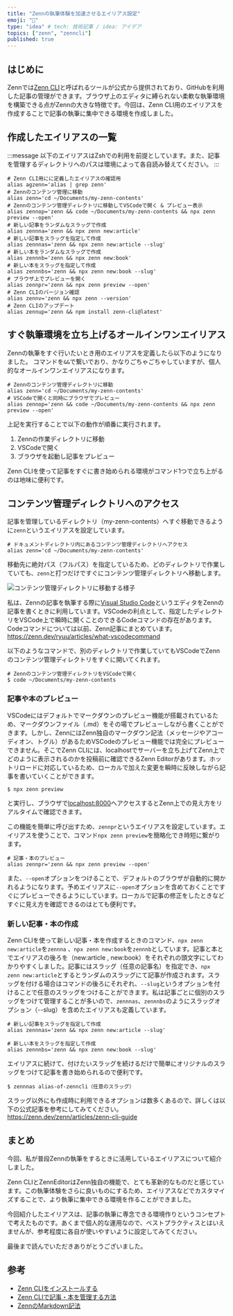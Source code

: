 ```yaml
---
title: "Zennの執筆体験を加速させるエイリアス設定"
emoji: "🎢"
type: "idea" # tech: 技術記事 / idea: アイデア
topics: ["zenn", "zenncli"]
published: true
---
```


## はじめに

Zennでは[Zenn CLI](https://zenn.dev/zenn/articles/install-zenn-cli)と呼ばれるツールが公式から提供されており、GitHubを利用した記事の管理ができます。ブラウザ上のエディタに縛られない柔軟な執筆環境を構築できる点がZennの大きな特徴です。今回は、Zenn CLI用のエイリアスを作成することで記事の執筆に集中できる環境を作成しました。

## 作成したエイリアスの一覧

:::message
以下のエイリアスはZshでの利用を前提としています。また、記事を管理するディレクトリへのパスは環境によって各自読み替えてください。
:::

```shell:.zshrc
# Zenn CLI用にに定義したエイリアスの確認用
alias agzenn='alias | grep zenn'
# Zennのコンテンツ管理に移動
alias zenn='cd ~/Documents/my-zenn-contents'
# Zennのコンテンツ管理ディレクトリに移動してVSCodeで開く & プレビュー表示
alias zennop='zenn && code ~/Documents/my-zenn-contents && npx zenn preview --open'
# 新しい記事をランダムなスラッグで作成
alias zennna='zenn && npx zenn new:article'
# 新しい記事をスラッグを指定して作成
alias zennnas='zenn && npx zenn new:article --slug'
# 新しい本をランダムなスラッグで作成
alias zennnb='zenn && npx zenn new:book'
# 新しい本をスラッグを指定して作成
alias zennnbs='zenn && npx zenn new:book --slug'
# ブラウザ上でプレビューを開く
alias zennpr='zenn && npx zenn preview --open'
# Zenn CLIのバージョン確認
alias zennv='zenn && npx zenn --version'
# Zenn CLIのアップデート
alias zennup='zenn && npm install zenn-cli@latest'
```

## すぐ執筆環境を立ち上げるオールインワンエイリアス

Zennの執筆をすぐ行いたいとき用のエイリアスを定義したら以下のようになりました。
コマンドを`&&`で繋いでおり、かなりごちゃごちゃしていますが、個人的なオールインワンエイリアスになります。

```shell:.zshrc
# Zennのコンテンツ管理ディレクトリに移動
alias zenn='cd ~/Documents/my-zenn-contents'
# VSCodeで開くと同時にブラウザでプレビュー
alias zennop='zenn && code ~/Documents/my-zenn-contents && npx zenn preview --open'
```

上記を実行することで以下の動作が順番に実行されます。

1. Zennの作業ディレクトリに移動
2. VSCodeで開く
3. ブラウザを起動し記事をプレビュー

Zenn CLIを使って記事をすぐに書き始められる環境がコマンド1つで立ち上がるのは地味に便利です。

## コンテンツ管理ディレクトリへのアクセス

記事を管理しているディレクトリ（my-zenn-contents）へすぐ移動できるように`zenn`というエイリアスを設定しています。

```shell:.zshrc
# ドキュメントディレクトリ内にあるコンテンツ管理ディレクトリへアクセス
alias zenn='cd ~/Documents/my-zenn-contents'
```

移動先に絶対パス（フルパス）を指定しているため、どのディレクトリで作業していても、`zenn`と打つだけですぐにコンテンツ管理ディレクトリへ移動します。

![コンテンツ管理ディレクトリに移動する様子](/images/alias-of-zenncli/image01.gif)

私は、Zennの記事を執筆する際に[Visual Studio Code](https://code.visualstudio.com)というエディタをZennの記事を書くときに利用しています。VSCodeの利点として、指定したディレクトリをVSCode上で瞬時に開くことのできるCodeコマンドの存在があります。Codeコマンドについては以前、Zenn記事にまとめています。
https://zenn.dev/ryuu/articles/what-vscodecommand

以下のようなコマンドで、別のディレクトリで作業していてもVSCodeでZennのコンテンツ管理ディレクトリをすぐに開いてくれます。

```shell
# Zennのコンテンツ管理ディレクトリをVSCodeで開く
$ code ~/Documents/my-zenn-contents
```

### 記事や本のプレビュー

VSCodeにはデフォルトでマークダウンのプレビュー機能が搭載されているため、マークダウンファイル（.md）をその場でプレビューしながら書くことができます。しかし、ZennにはZenn独自のマークダウン記法（メッセージやアコーディオン、トグル）があるためVSCodeのプレビュー機能では完全にプレビューできません。そこでZenn CLIには、localhostでサーバーを立ち上げてZenn上でどのように表示されるのかを投稿前に確認できるZenn Editorがあります。ホットリロードに対応しているため、ローカルで加えた変更を瞬時に反映しながら記事を書いていくことができます。

```shell
$ npx zenn preview
```

と実行し、ブラウザで[localhost:8000](http://localhost:8000)へアクセスするとZenn上での見え方をリアルタイムで確認できます。

この機能を簡単に呼び出すため、`zennpr`というエイリアスを設定しています。エイリアスを使うことで、コマンド`npx zenn preview`を簡略化でき時短に繋がります。

```shell:.zshrc
# 記事・本のプレビュー
alias zennpr='zenn && npx zenn preview --open'
```

また、`--open`オプションをつけることで、デフォルトのブラウザが自動的に開かれるようになります。予めエイリアスに`--open`オプションを含めておくことですぐにプレビューできるようにしています。ローカルで記事の修正をしたときなどすぐに見え方を確認できるのはとても便利です。

### 新しい記事・本の作成

Zenn CLIを使って新しい記事・本を作成するときのコマンド、`npx zenn new:article`を`zennna` 、`npx zenn new:book`を`zennnb`としています。記事と本とでエイリアスの後ろを（new:article , new:book）をそれぞれの頭文字にしてわかりやすくしました。記事にはスラッグ（任意の記事名）を指定でき、`npx zenn new:article`とするとランダムのスラッグにて記事が作成されます。スラッグを付ける場合はコマンドの後ろにそれぞれ、`--slug`というオプションを付けることで任意のスラッグをつけることができます。私は記事ごとに個別のスラッグをつけて管理することが多いので、`zennnas`、`zennnbs`のようにスラッグオプション（--slug）を含めたエイリアスも定義しています。

```shell:.zshrc
# 新しい記事をスラッグを指定して作成
alias zennnas='zenn && npx zenn new:article --slug'

# 新しい本をスラッグを指定して作成
alias zennnbs='zenn && npx zenn new:book --slug'
```

エイリアスに続けて、付けたいスラッグを続けるだけで簡単にオリジナルのスラッグをつけて記事を書き始められるので便利です。

```shell
$ zennnas alias-of-zenncli（任意のスラッグ）
```

スラッグ以外にも作成時に利用できるオプションは数多くあるので、詳しくは以下の公式記事を参考にしてみてください。
https://zenn.dev/zenn/articles/zenn-cli-guide

## まとめ

今回、私が普段Zennの執筆をするときに活用しているエイリアスについて紹介しました。

Zenn CLIとZennEditorはZenn独自の機能で、とても革新的なものだと感じています。この執筆体験をさらに良いものにするため、エイリアスなどでカスタマイズすることで、より執筆に集中できる環境を作ることができました。

今回紹介したエイリアスは、記事の執筆に専念できる環境作りというコンセプトで考えたものです。あくまで個人的な運用なので、ベストプラクティスとはいえませんが、参考程度に各自が使いやすいように設定してみてください。

最後まで読んでいただきありがとうございました。

## 参考

- [Zenn CLIをインストールする](https://zenn.dev/zenn/articles/install-zenn-cli)
- [Zenn CLIで記事・本を管理する方法](https://zenn.dev/zenn/articles/zenn-cli-guide)
- [ZennのMarkdown記法](https://zenn.dev/zenn/articles/markdown-guide)
